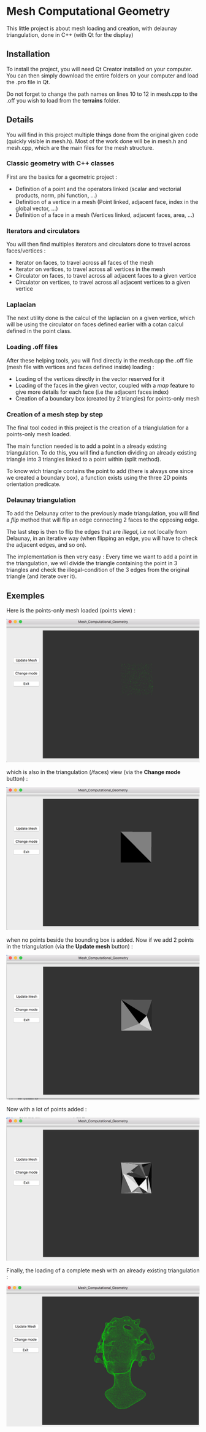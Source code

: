 # Mesh Computational Geometry
This little project is about mesh loading and creation, with delaunay triangulation, done in C++ (with Qt for the display)

## Installation

To install the project, you will need Qt Creator installed on your computer. You can then simply download the entire folders on your computer and load the .pro file in Qt.

Do not forget to change the path names on lines 10 to 12 in mesh.cpp to the .off you wish to load from the **terrains** folder.

## Details

You will find in this project multiple things done from the original given code (quickly visible in mesh.h).
Most of the work done will be in mesh.h and mesh.cpp, which are the main files for the mesh structure.

### Classic geometry with C++ classes

First are the basics for a geometric project :

* Definition of a point and the operators linked (scalar and vectorial products, norm, phi function, ...)
* Definition of a vertice in a mesh (Point linked, adjacent face, index in the global vector, ...)
* Definition of a face in a mesh (Vertices linked, adjacent faces, area, ...)

### Iterators and circulators

You will then find multiples iterators and circulators done to travel across faces/vertices :

* Iterator on faces, to travel across all faces of the mesh
* Iterator on vertices, to travel across all vertices in the mesh
* Circulator on faces, to travel across all adjacent faces to a given vertice
* Circulator on vertices, to travel across all adjacent vertices to a given vertice

### Laplacian

The next utility done is the calcul of the laplacian on a given vertice, which will be using the circulator on faces defined earlier with a cotan calcul defined in the point class.

### Loading .off files

After these helping tools, you will find directly in the mesh.cpp the .off file (mesh file with vertices and faces defined inside) loading :

* Loading of the vertices directly in the vector reserved for it
* Loading of the faces in the given vector, coupled with a *map* feature to give more details for each face (i.e the adjacent faces index)
* Creation of a boundary box (created by 2 triangles) for points-only mesh

### Creation of a mesh step by step

The final tool coded in this project is the creation of a trianglulation for a points-only mesh loaded.

The main function needed is to add a point in a already existing triangulation. To do this, you will find a function dividing an already existing triangle into 3 triangles linked to a point within (split method).

To know wich triangle contains the point to add (there is always one since we created a boundary box), a function exists using the three 2D points orientation predicate.

### Delaunay triangulation

To add the Delaunay criter to the previously made triangulation, you will find a *flip* method that will flip an edge connecting 2 faces to the opposing edge.

The last step is then to flip the edges that are *illegal*, i.e not locally from Delaunay, in an iterative way (when flipping an edge, you will have to check the adjacent edges, and so on).

The implementation is then very easy : Every time we want to add a point in the triangulation, we will divide the triangle containing the point in 3 triangles and check the illegal-condition of the 3 edges from the original triangle (and iterate over it).

## Exemples

Here is the points-only mesh loaded (points view) :

![exemple 1](screenshoots/img1.png)

which is also in the triangulation (/faces) view (via the **Change mode** button) :

![exemple 1](screenshoots/img2.png)

when no points beside the bounding box is added. Now if we add 2 points in the triangulation (via the **Update mesh** button) :

![exemple 1](screenshoots/img3.png)

Now with a lot of points added :

![exemple 1](screenshoots/img4.png)

Finally, the loading of a complete mesh with an already existing triangulation :

![exemple 1](screenshoots/img5.png)
